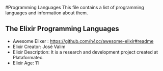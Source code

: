 #Programming Languages
This file contains a list of programming languages and information about them.

## The Elixir Programming Languages
- Awesome Elixer : https://github.com/h4cc/awesome-elixir#readme
- Elixir Creator: José Valim
- Elixir Description: It is a research and development project created at Plataformatec.
- Elixir Age: 11
